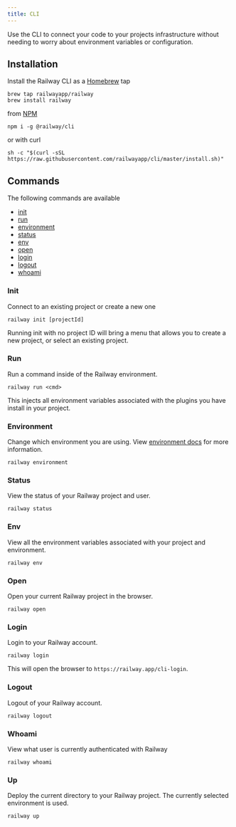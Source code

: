 ```yaml
---
title: CLI
---
```


Use the CLI to connect your code to your projects infrastructure without needing
to worry about environment variables or configuration.

## Installation

Install the Railway CLI as a [Homebrew](https://brew.sh/) tap

```shell:always
brew tap railwayapp/railway
brew install railway
```

from [NPM](https://www.npmjs.com/package/@railway/cli)

```shell:always
npm i -g @railway/cli
```

or with curl

```shell:always
sh -c "$(curl -sSL https://raw.githubusercontent.com/railwayapp/cli/master/install.sh)"
```

## Commands

The following commands are available

- [init](/docs/cli#init)
- [run](/docs/cli#run)
- [environment](/docs/cli#environment)
- [status](/docs/cli#status)
- [env](/docs/cli#env)
- [open](/docs/cli#open)
- [login](/docs/cli#login)
- [logout](/docs/cli#logout)
- [whoami](/docs/cli#whoami)

### Init

Connect to an existing project or create a new one

```shell:always
railway init [projectId]
```

Running init with no project ID will bring a menu that allows you to create a
new project, or select an existing project.

### Run

Run a command inside of the Railway environment.

```shell:always
railway run <cmd>
```

This injects all environment variables associated with the plugins you have
install in your project.

### Environment

Change which environment you are using. View [environment
docs](/docs/environments) for more information.

```shell:always
railway environment
```

### Status

View the status of your Railway project and user.

```shell:always
railway status
```

### Env

View all the environment variables associated with your project and environment.

```shell:always
railway env
```

### Open

Open your current Railway project in the browser.

```shell:always
railway open
```

### Login

Login to your Railway account.

```shell:always
railway login
```

This will open the browser to `https://railway.app/cli-login`.

### Logout

Logout of your Railway account.

```shell:always
railway logout
```

### Whoami

View what user is currently authenticated with Railway

```shell:always
railway whoami
```

### Up

Deploy the current directory to your Railway project. The currently selected
environment is used.

```shell:always
railway up
```
